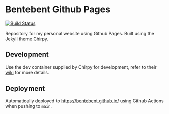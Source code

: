 # Bentebent Github Pages

[![Build Status](https://github.com/Bentebent/bentebent.github.io/workflows/pages-deploy/badge.svg)](https://github.com/Bentebent/bentebent.github.io/actions)

Repository for my personal website using Github Pages. Built using the Jekyll theme [Chirpy](https://chirpy.cotes.page/).

## Development
Use the dev container supplied by Chirpy for development, refer to their [wiki](https://github.com/cotes2020/jekyll-theme-chirpy/wiki) for more details.

## Deployment
Automatically deployed to https://bentebent.github.io/ using Github Actions when pushing to `main`.
